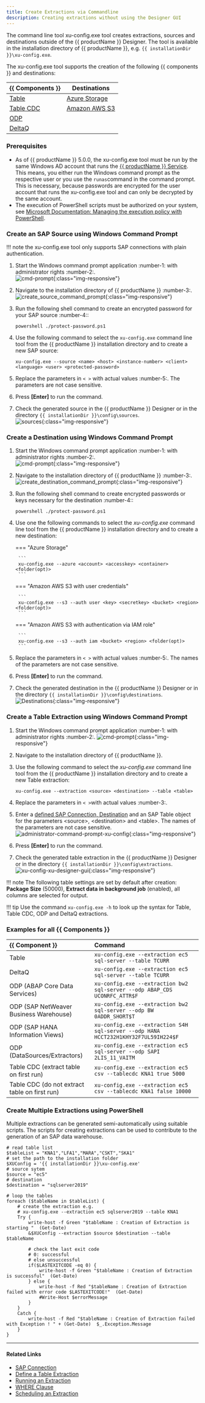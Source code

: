 ```yaml
---
title: Create Extractions via Commandline
description: Creating extractions without using the Designer GUI
---
```


The command line tool xu-config.exe tool creates extractions, sources and destinations outside of the {{ productName }} Designer.
The tool is available in the installation directory of {{ productName }}, e.g. `{{ installationDir }}\xu-config.exe`.

The xu-config.exe tool supports the creation of the following {{ components }} and destinations:

| {{ Components }} | Destinations |
| -------- | ------- |
| [Table](https://help.theobald-software.com/en/xtract-universal/table)  | [Azure Storage](https://help.theobald-software.com/en/xtract-universal/destinations/azure-storage#destination-details)   |
| [Table CDC](https://help.theobald-software.com/en/xtract-universal/table-cdc)  | [Amazon AWS S3](https://help.theobald-software.com/en/xtract-universal/destinations/amazon-aws-s3#destination-details)   |
| [ODP](https://help.theobald-software.com/en/xtract-universal/odp)   |    |
| [DeltaQ](https://help.theobald-software.com/en/xtract-universal/datasource-deltaq)  |   |


### Prerequisites

- As of {{ productName }} 5.0.0, the xu-config.exe tool must be run by the same Windows AD account that runs the [{{ productName }} Service](https://help.theobald-software.com/en/xtract-universal/advanced-techniques/service-account). 
This means, you either run the Windows command prompt as the respective user or you use the ```runas```command in the command prompt.
This is necessary, because passwords are encrypted for the user account that runs the xu-config.exe tool and can only be decrypted by the same account.
- The execution of PowerShell scripts must be authorized on your system, see [Microsoft Documentation: Managing the execution policy with PowerShell](https://docs.microsoft.com/en-us/powershell/module/microsoft.powershell.core/about/about_execution_policies?view=powershell-7.2#managing-the-execution-policy-with-powershell).


### Create an SAP Source using Windows Command Prompt

!!! note
    the xu-config.exe tool only supports SAP connections with plain authentication.

1. Start the Windows command prompt application :number-1: with administrator rights :number-2:. <br>
![cmd-prompt](../assets/images/xu/articles/cmd_prompt.png){:class="img-responsive"}
2. Navigate to the installation directory of {{ productName }} :number-3:. <br>
![create_source_command_prompt](../assets/images/xu/articles/create_source_command_prompt.png){:class="img-responsive"}
3. Run the following shell command to create an encrypted password for your SAP source :number-4:: 

	```
	powershell ./protect-password.ps1
	```
	
4. Use the following command to select the `xu-config.exe` command line tool from the {{ productName }} installation directory and to create a new SAP source: 

	```
	xu-config.exe --source <name> <host> <instance-number> <client> <language> <user> <protected-password>
	```
	
5. Replace the parameters in `< >` with actual values :number-5:. The parameters are not case sensitive.<br>
6. Press **[Enter]** to run the command. 
7. Check the generated source in the {{ productName }} Designer or in the directory `{{ installationDir }}\config\sources`.<br>
![sources](../assets/images/xu/articles/xu_manage_source_2.png){:class="img-responsive"}

### Create a Destination using Windows Command Prompt


1. Start the Windows command prompt application :number-1: with administrator rights :number-2:. <br>
![cmd-prompt](../assets/images/xu/articles/cmd_prompt.png){:class="img-responsive"}
2. Navigate to the installation directory of {{ productName }} :number-3:. <br>
![create_destination_command_prompt](../assets/images/xu/articles/create_destination_command_prompt.png){:class="img-responsive"}
3. Run the following shell command to create encrypted passwords or keys necessary for the destination :number-4:: 

	```
	powershell ./protect-password.ps1
	```

4. Use one the following commands to select the *xu-config.exe* command line tool from the {{ productName }} installation directory and to create a new destination: 

	=== "Azure Storage"

		```
		xu-config.exe --azure <account> <accesskey> <container> <folder(opt)>
		```

	=== "Amazon AWS S3 with user credentials"

		```
		xu-config.exe --s3 --auth user <key> <secretkey> <bucket> <region> <folder(opt)>
		```

	=== "Amazon AWS S3 with authentication via IAM role"

		```
		xu-config.exe --s3 --auth iam <bucket> <region> <folder(opt)>
		```

5. Replace the parameters in `< >` with actual values :number-5:. The names of the parameters are not case sensitive.<br>
6. Press **[Enter]** to run the command.
7. Check the generated destination in the {{ productName }} Designer or in the directory `{{ installationDir }}\config\destinations`.<br>
![Destinations](../assets/images/xu/articles/destinations_load_manage_shared.png){:class="img-responsive"}


### Create a Table Extraction using Windows Command Prompt

1. Start the Windows command prompt application :number-1: with administrator rights :number-2:. 
![cmd-prompt](../assets/images/xu/articles/cmd_prompt.png){:class="img-responsive"}
2. Navigate to the installation directory of {{ productName }}.
3. Use the following command to select the *xu-config.exe* command line tool from the {{ productName }} installation directory and to create a new Table extraction: 

	```
	xu-config.exe --extraction <source> <destination> --table <table>
	```

4. Replace the parameters in `< >`with actual values :number-3:. 
5. Enter a [defined SAP Connection, Destination](https://help.theobald-software.com/en/xtract-universal/introduction/backup-and-migration#configuration-files) and an SAP Table object for the parameters \<source\>, \<destination\> and \<table\>. 
The names of the parameters are not case sensitive. <br>
![administrator-command-prompt-xu-config](../assets/images/xu/articles/administrator-command-prompt-xu-config.png){:class="img-responsive"}
6. Press **[Enter]** to run the command. 
7. Check the generated table extraction in the {{ productName }} Designer or in the directory `{{ installationDir }}\config\extractions`.<br>
![xu-config-xu-designer-gui](../assets/images/xu/articles/xu-config-xu-designer-gui.png){:class="img-responsive"} 

!!! note
    The following table settings are set by default after creation: **Package Size** (50000), **Extract data in background job** (enabled), all columns are selected for output.

!!! tip
    Use the command `xu-config.exe -h` to look up the syntax for Table, Table CDC, ODP and DeltaQ extractions.

### Examples for all {{ Components }}

| {{ Component }} | Command |
| :------ |:--- | 
| Table | `xu-config.exe --extraction ec5 sql-server --table TCURR` |
| DeltaQ | `xu-config.exe --extraction ec5 sql-server --table TCURR` |
| ODP (ABAP Core Data Services)| `xu-config.exe --extraction bw2 sql-server --odp ABAP_CDS UCONRFC_ATTR$F` |
| ODP (SAP NetWeaver Business Warehouse)| `xu-config.exe --extraction bw2 sql-server --odp BW 0ADDR_SHORT$T` |
| ODP (SAP HANA Information Views)| `xu-config.exe --extraction S4H sql-server --odp HANA HCCT232H1KHY32F7UL59IH224$F` |
| ODP (DataSources/Extractors)| `xu-config.exe --extraction ec5 sql-server --odp SAPI 2LIS_11_VAITM` |
| Table CDC (extract table on first run)| `xu-config.exe --extraction ec5 csv --tablecdc KNA1 true 5000` |
| Table CDC (do not extract table on first run)| `xu-config.exe --extraction ec5 csv --tablecdc KNA1 false 10000` |

### Create Multiple Extractions using PowerShell

Multiple extractions can be generated semi-automatically using suitable scripts.
The scripts for creating extractions can be used to contribute to the generation of an SAP data warehouse. 


```shell title="PowerShell Script to Create Multiple Tbale Extractions"
# read table list
$tableList = "KNA1","LFA1","MARA","CSKT","SKA1"
# set the path to the installation folder
$XUConfig = '{{ installationDir }}\xu-config.exe'
# source sytem
$source = "ec5"
# destination
$destination = "sqlserver2019"

# loop the tables
foreach ($tableName in $tableList) {
    # create the extraction e.g.
    # xu-config.exe --extraction ec5 sqlserver2019 --table KNA1 
	Try {	    	        
		write-host -f Green "$tableName : Creation of Extraction is starting "  (Get-Date)            			
	    &$XUConfig --extraction $source $destination --table $tableName    
	    
	    # check the last exit code
	    # 0: successful
	    # else unsuccessful
	    if($LASTEXITCODE -eq 0) {                           
			write-host -f Green "$tableName : Creation of Extraction  is successful"  (Get-Date)            
	    } else {           
	        write-host -f Red "$tableName : Creation of Extraction failed with error code $LASTEXITCODE!"  (Get-Date)
	        #Write-Host $errorMessage
	    }                
	}
	Catch {
		write-host -f Red "$tableName : Creation of Extraction failed with Exception ! " + (Get-Date)  $_.Exception.Message
	}    	  
}
```



*****
#### Related Links
 - [SAP Connection](https://help.theobald-software.com/en/xtract-universal/introduction/sap-connection#creating-an-sap-connection)
 - [Define a Table Extraction](https://help.theobald-software.com/en/xtract-universal/getting-started/define-a-table-extraction#adding-tables)
 - [Running an Extraction](https://help.theobald-software.com/en/xtract-universal/getting-started/run-an-extraction)
 - [WHERE Clause](https://help.theobald-software.com/en/xtract-universal/table/where-clause)
 - [Scheduling an Extraction](https://help.theobald-software.com/en/xtract-universal/execute-and-automate-extractions/call-via-scheduler)
 
